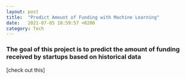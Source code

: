 ```yaml
---
layout: post
title:  "Predict Amount of Funding with Machine Learning"
date:   2021-07-05 18:59:57 +0200
category: Tech
---
```

### The goal of this project is to predict the amount of funding received by startups based on historical data

[check out this]